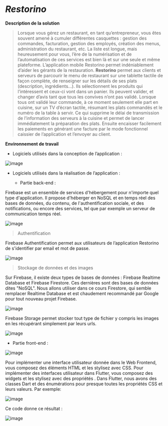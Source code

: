 # ***Restorino***

**Description de la solution**

> Lorsque vous gérez un restaurant, en tant qu’entrepreneur, vous êtes souvent amené à cumuler différentes casquettes : gestion des commandes, facturation, gestion des employés, création des menus, administration du restaurant, etc. La liste est longue, mais heureusement pour vous, l’ère de la numérisation et de l’automatisation de ces services est bien là et sur une seule et même plateforme. L’application mobile Restorino permet indéniablement d’aider les gérants de la restauration.
**Restorino** permet aux clients et serveurs de parcourir le menu de restaurant sur une tablette tactile  de façon complète, de renseigner sur les détails de ses plats (description, ingrédients…). Ils sélectionnent les produits qui l’intéressent et ceux-ci vont dans un panier. Ils peuvent valider, et changer d’avis tant que tous les convives n’ont pas validé. Lorsque tous ont validé leur commande, à ce moment seulement elle part en cuisine, sur un TV d’écran tactile, résumant les plats commandés et le numéro de la table à servir. Ce qui supprime le délai de transmission de l’information des serveurs à la cuisine et permet de lancer immédiatement la préparation des plats. Ensuite encaisser facilement les paiements en générant une facture par le mode fonctionnel  caissier de l’application et l’envoyer au client.

**Environnement de travail**
-	Logiciels utilisés dans la conception de l’application :

![image](https://github.com/kbenjilalietu/Restorino/assets/81255636/34cd6781-6405-4a80-b60d-22fd265eeec7)

-	Logiciels utilisés dans la réalisation de l’application :
  
    - Partie back-end :

Firebase est un ensemble de services d'hébergement pour n'importe quel type d'application. Il propose d'héberger en NoSQL et en temps réel des bases de données, du contenu, de l'authentification sociale, et des notifications, ou encore des services, tel que par exemple un serveur de communication temps réel.

![image](https://github.com/kbenjilalietu/Restorino/assets/81255636/014998d7-c8dc-424e-a40e-118706a1787c)

 > Authentification

Firebase Authentification permet aux utilisateurs de l’application Restorino de s'identifier par email et mot de passe.

![image](https://github.com/kbenjilalietu/Restorino/assets/81255636/e0531fad-d332-4bf2-b059-176ed8fa1061)

 > Stockage de données et des images

Sur Firebase, il existe deux types de bases de données : Firebase Realtime Database et Firebase Firestore. Ces dernières sont des bases de données dites "NoSQL". Nous allons utiliser dans ce cours Firestore, qui semble remplacer Realtime Database et est chaudement recommandé par Google pour tout nouveau projet Firebase.

![image](https://github.com/kbenjilalietu/Restorino/assets/81255636/e56971db-cb33-4600-90c5-7d5cafb0e3c0)

Firebase Storage permet stocker tout type de fichier y compris les images en les récupérant simplement par leurs urls. 

![image](https://github.com/kbenjilalietu/Restorino/assets/81255636/6d2f74f9-ab94-41ea-a96a-e5c27e82f554)

- Partie front-end : 

![image](https://github.com/kbenjilalietu/Restorino/assets/81255636/bc875871-d7c3-4726-ac66-ee89150d735f)

Pour implémenter une interface utilisateur donnée dans le Web Frontend, vous composez des éléments HTML et les stylisez avec CSS. Pour implémenter des interfaces utilisateur dans Flutter, vous composez des widgets et les stylisez avec des propriétés .
Dans Flutter, nous avons des classes Dart et des énumérations pour presque toutes les propriétés CSS et leurs valeurs. Par exemple:

![image](https://github.com/kbenjilalietu/Restorino/assets/81255636/f6c2d066-86db-4b60-a35d-58f694a31169)

Ce code donne ce résultat : 

![image](https://github.com/kbenjilalietu/Restorino/assets/81255636/61838e56-bd6f-4590-a9c7-363c5e953969)
